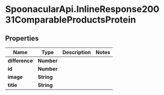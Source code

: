 # SpoonacularApi.InlineResponse20031ComparableProductsProtein

## Properties

Name | Type | Description | Notes
------------ | ------------- | ------------- | -------------
**difference** | **Number** |  | 
**id** | **Number** |  | 
**image** | **String** |  | 
**title** | **String** |  | 


